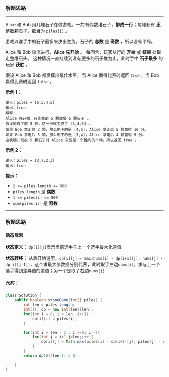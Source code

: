### 解题思路

---

Alice 和 Bob 用几堆石子在做游戏。一共有偶数堆石子，**排成一行**；每堆都有 **正** 整数颗石子，数目为 `piles[i]` 。

游戏以谁手中的石子最多来决出胜负。石子的 **总数** 是 **奇数** ，所以没有平局。

Alice 和 Bob 轮流进行，**Alice 先开始** 。 每回合，玩家从行的 **开始** 或 **结束** 处取走整堆石头。 这种情况一直持续到没有更多的石子堆为止，此时手中 **石子最多** 的玩家 **获胜** 。

假设 Alice 和 Bob 都发挥出最佳水平，当 Alice 赢得比赛时返回 `true` ，当 Bob 赢得比赛时返回 `false` 。

**示例 1：**

```
输入：piles = [5,3,4,5]
输出：true
解释：
Alice 先开始，只能拿前 5 颗或后 5 颗石子 。
假设他取了前 5 颗，这一行就变成了 [3,4,5] 。
如果 Bob 拿走前 3 颗，那么剩下的是 [4,5]，Alice 拿走后 5 颗赢得 10 分。
如果 Bob 拿走后 5 颗，那么剩下的是 [3,4]，Alice 拿走后 4 颗赢得 9 分。
这表明，取前 5 颗石子对 Alice 来说是一个胜利的举动，所以返回 true 。

```

**示例 2：**

```
输入：piles = [3,7,2,3]
输出：true

```

**提示：**

-   `2 <= piles.length <= 500`
-   `piles.length` 是 **偶数**
-   `1 <= piles[i] <= 500`
-   `sum(piles[i])` 是 **奇数**

---

### 解题思路

#### 动态规划

**状态定义：** `dp[i][j]`表示当前选手与上一个选手最大化差值

**状态转移：** 从后开始遍历，`dp[i][j] = max(nums[i] - dp[i+1][j], nums[j] - dp[i][j-1])`，这个求最大值数据分别代表，此时取了左边`nums[i]`，求与上一个选手得到差异值的差值；另一个是取了右边`nums[j]`

##### 代码：

```java
class Solution {
    public boolean stoneGame(int[] piles) {
        int len = piles.length;
        int[][] dp = new int[len][len];
        for(int i = 0; i < len ;i++){
            dp[i][i] = piles[i];
        }

        for(int i = len - 2 ; i >=0; i--){
            for(int j = i+1;j<len;j++){
                dp[i][j] = Math.max(piles[i] - dp[i+1][j], piles[j] - dp[i][j-1]);
            }
        }
        return dp[0][len-1] > 0;

    }
}
```

